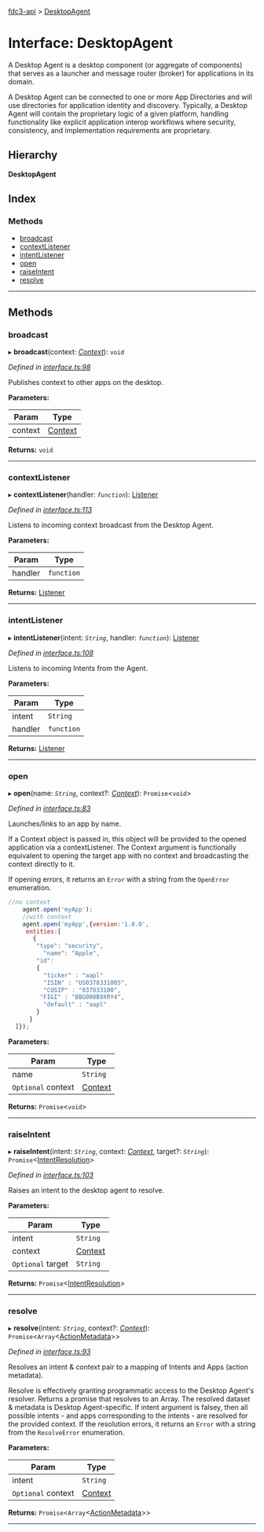 [fdc3-api](../README.md) > [DesktopAgent](../interfaces/desktopagent.md)

# Interface: DesktopAgent

A Desktop Agent is a desktop component (or aggregate of components) that serves as a launcher and message router (broker) for applications in its domain.

A Desktop Agent can be connected to one or more App Directories and will use directories for application identity and discovery. Typically, a Desktop Agent will contain the proprietary logic of a given platform, handling functionality like explicit application interop workflows where security, consistency, and implementation requirements are proprietary.

## Hierarchy

**DesktopAgent**

## Index

### Methods

* [broadcast](desktopagent.md#broadcast)
* [contextListener](desktopagent.md#contextlistener)
* [intentListener](desktopagent.md#intentlistener)
* [open](desktopagent.md#open)
* [raiseIntent](desktopagent.md#raiseintent)
* [resolve](desktopagent.md#resolve)

---

## Methods

<a id="broadcast"></a>

###  broadcast

▸ **broadcast**(context: *[Context](../#context)*): `void`

*Defined in [interface.ts:98](/src/interface.ts#L98)*

Publishes context to other apps on the desktop.

**Parameters:**

| Param | Type |
| ------ | ------ |
| context | [Context](../#context) |

**Returns:** `void`

___
<a id="contextlistener"></a>

###  contextListener

▸ **contextListener**(handler: *`function`*): [Listener](listener.md)

*Defined in [interface.ts:113](/src/interface.ts#L113)*

Listens to incoming context broadcast from the Desktop Agent.

**Parameters:**

| Param | Type |
| ------ | ------ |
| handler | `function` |

**Returns:** [Listener](listener.md)

___
<a id="intentlistener"></a>

###  intentListener

▸ **intentListener**(intent: *`String`*, handler: *`function`*): [Listener](listener.md)

*Defined in [interface.ts:108](/src/interface.ts#L108)*

Listens to incoming Intents from the Agent.

**Parameters:**

| Param | Type |
| ------ | ------ |
| intent | `String` |
| handler | `function` |

**Returns:** [Listener](listener.md)

___
<a id="open"></a>

###  open

▸ **open**(name: *`String`*, context?: *[Context](../#context)*): `Promise`<`void`>

*Defined in [interface.ts:83](/src/interface.ts#L83)*

Launches/links to an app by name.

If a Context object is passed in, this object will be provided to the opened application via a contextListener. The Context argument is functionally equivalent to opening the target app with no context and broadcasting the context directly to it.

If opening errors, it returns an `Error` with a string from the `OpenError` enumeration.

```javascript
//no context
    agent.open('myApp');
    //with context
    agent.open('myApp',{version:'1.0.0',
     entities:[
       {
        "type": "security",
          "name": "Apple",
        "id":
        {
          "ticker" : "aapl"
          "ISIN" : "US0378331005",
          "CUSIP" : "037833100",
         "FIGI" : "BBG000B9XRY4",
          "default" : "aapl"
        }
      }
  ]});
```

**Parameters:**

| Param | Type |
| ------ | ------ |
| name | `String` |
| `Optional` context | [Context](../#context) |

**Returns:** `Promise`<`void`>

___
<a id="raiseintent"></a>

###  raiseIntent

▸ **raiseIntent**(intent: *`String`*, context: *[Context](../#context)*, target?: *`String`*): `Promise`<[IntentResolution](intentresolution.md)>

*Defined in [interface.ts:103](/src/interface.ts#L103)*

Raises an intent to the desktop agent to resolve.

**Parameters:**

| Param | Type |
| ------ | ------ |
| intent | `String` |
| context | [Context](../#context) |
| `Optional` target | `String` |

**Returns:** `Promise`<[IntentResolution](intentresolution.md)>

___
<a id="resolve"></a>

###  resolve

▸ **resolve**(intent: *`String`*, context?: *[Context](../#context)*): `Promise`<`Array`<[ActionMetadata](actionmetadata.md)>>

*Defined in [interface.ts:93](/src/interface.ts#L93)*

Resolves an intent & context pair to a mapping of Intents and Apps (action metadata).

Resolve is effectively granting programmatic access to the Desktop Agent's resolver. Returns a promise that resolves to an Array. The resolved dataset & metadata is Desktop Agent-specific. If intent argument is falsey, then all possible intents - and apps corresponding to the intents - are resolved for the provided context. If the resolution errors, it returns an `Error` with a string from the `ResolveError` enumeration.

**Parameters:**

| Param | Type |
| ------ | ------ |
| intent | `String` |
| `Optional` context | [Context](../#context) |

**Returns:** `Promise`<`Array`<[ActionMetadata](actionmetadata.md)>>

___

